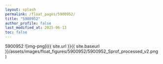 ```yaml
---
layout: splash
permalink: /float_pages/5900952/
title: "5900952"
author_profile: false
last_modified_at: 2025-06-13
toc: false
---
```

 
5900952
![img-png]({{ site.url }}{{ site.baseurl }}/assets/images/float_figures/5900952/5900952_Sprof_processed_v2.png)